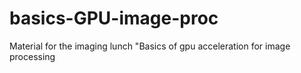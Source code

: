 # basics-GPU-image-proc
Material for the imaging lunch "Basics of gpu acceleration for image processing
